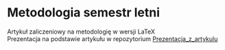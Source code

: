 # Metodologia semestr letni
Artykuł zaliczeniowy na metodologię w wersji LaTeX \
Prezentacja na podstawie artykułu w repozytorium [Prezentacja_z_artykulu](https://github.com/Resuffid/Prezentacja_z_artykulu)
